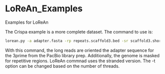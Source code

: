 # LoReAn_Examples
Examples for LoReAn


The Crispa example is a more complete dataset. The command to use is:
```bash
lorean.py -a adapter.fasta -rp repeats.scaffold3.bed -sr scaffold3.short_1.fastq,scaffold3.short_2.fastq  -lr scaffold3.long.fasta  -pr scaffold3.prot.fasta -sp crispa scaffold3.fasta -d -f -t 4 --keep_tmp
```

With this command, the long reads are oriented the adapter sequence for the 3prime from the PacBio library prep. Additionally,
the genome is masked for repetitive regions. LoReAn commnad uses the stranded version. The -t option can be changed based
on the number of threads.

   


